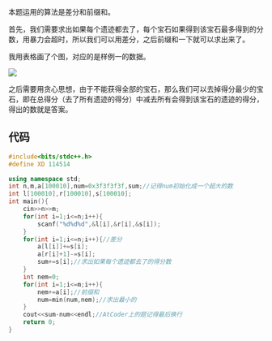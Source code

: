 本题运用的算法是差分和前缀和。

首先，我们需要求出如果每个遗迹都去了，每个宝石如果得到该宝石最多得到的分数，用暴力会超时，所以我们可以用差分，之后前缀和一下就可以求出来了。

我用表格画了个图，对应的是样例一的数据。

![](https://cdn.luogu.com.cn/upload/image_hosting/73gs9bgq.png?x-oss-process=image/resize,m_lfit,h_250,w_700)

之后需要用贪心思想，由于不能获得全部的宝石，那么我们可以去掉得分最少的宝石，即在总得分（去了所有遗迹的得分）中减去所有会得到该宝石的遗迹的得分，得出的数就是答案。

## 代码

```cpp
#include<bits/stdc++.h>
#define XD 114514

using namespace std;
int n,m,a[100010],num=0x3f3f3f3f,sum;//记得num初始化成一个超大的数 
int l[100010],r[100010],s[100010];
int main(){
	cin>>n>>m;
	for(int i=1;i<=n;i++){
		scanf("%d%d%d",&l[i],&r[i],&s[i]);
	}
	for(int i=1;i<=n;i++){//差分 
		a[l[i]]+=s[i];
		a[r[i]+1]-=s[i];
		sum+=s[i];//求出如果每个遗迹都去了的得分数 
	}
	int nem=0;
	for(int i=1;i<=m;i++){
		nem+=a[i];//前缀和 
		num=min(num,nem);//求出最小的 
	}
	cout<<sum-num<<endl;//AtCoder上的题记得最后换行 
	return 0;
}


```
